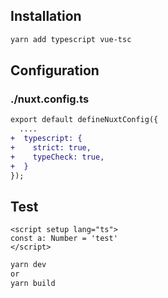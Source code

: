 ## Installation

```sh
yarn add typescript vue-tsc
```

## Configuration

### ./nuxt.config.ts

```diff
export default defineNuxtConfig({
  ....
+  typescript: {
+    strict: true,
+    typeCheck: true,
+  }
});
```

## Test

```
<script setup lang="ts">
const a: Number = 'test'
</script>
```

```sh
yarn dev
or
yarn build
```
